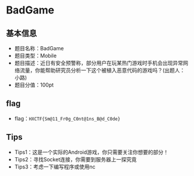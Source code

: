 # BadGame

## 基本信息
- 题目名称：BadGame
- 题目类型：Mobile
- 题目描述：近日有安全预警称，部分用户在玩某热门游戏时手机会出现异常网络流量，你能帮助研究员分析一下这个被植入恶意代码的游戏吗？(出题人：小路)
- 题目分值：100pt

## flag
- flag：`HXCTF{Sm@11_Fr0g_C0nt@1ns_B@d_C0de}`

## Tips
- Tips1：这是一个实际的Android游戏，你只需要关注你想要的部分！
- Tips2：寻找Socket连接，你需要到服务器上一探究竟
- Tips3：考虑一下编写程序或使用nc